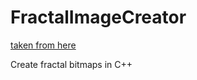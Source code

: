 # FractalImageCreator
[taken from here](https://www.udemy.com/course/learn-advanced-c-programming/learn/lecture/3688822#questions/1656310)

Create fractal bitmaps in C++

